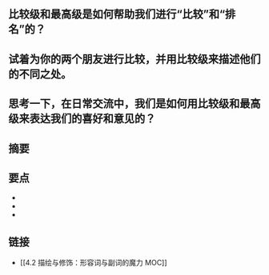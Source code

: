 ## 比较级和最高级是如何帮助我们进行“比较”和“排名”的？


## 试着为你的两个朋友进行比较，并用比较级来描述他们的不同之处。


## 思考一下，在日常交流中，我们是如何用比较级和最高级来表达我们的喜好和意见的？


## 摘要


## 要点

- 
- 
- 

## 链接

- [[4.2 描绘与修饰：形容词与副词的魔力 MOC]]
